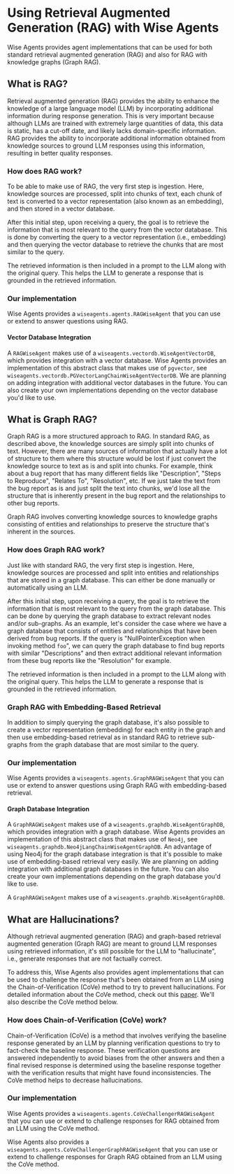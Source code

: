 # Using Retrieval Augmented Generation (RAG) with Wise Agents

Wise Agents provides agent implementations that can be used for both standard retrieval augmented
generation (RAG) and also for RAG with knowledge graphs (Graph RAG).

## What is RAG?

Retrieval augmented generation (RAG) provides the ability to enhance the knowledge of a large language
model (LLM) by incorporating additional information during response generation. This is very important
because although LLMs are trained with extremely large quantities of data, this data is static, has
a cut-off date, and likely lacks domain-specific information. RAG provides the ability to incorporate
additional information obtained from knowledge sources to ground LLM responses using this information,
resulting in better quality responses.

### How does RAG work?

To be able to make use of RAG, the very first step is ingestion. Here, knowledge sources are processed,
split into chunks of text, each chunk of text is converted to a vector representation (also known as
an embedding), and then stored in a vector database.

After this initial step, upon receiving a query, the goal is to retrieve the information that is most
relevant to the query from the vector database. This is done by converting the query to a vector
representation (i.e., embedding) and then querying the vector database to retrieve the chunks that
are most similar to the query.

The retrieved information is then included in a prompt to the LLM along with the original query. This
helps the LLM to generate a response that is grounded in the retrieved information.

### Our implementation

Wise Agents provides a `wiseagents.agents.RAGWiseAgent` that you can use or extend to answer questions
using RAG.

#### Vector Database Integration

A `RAGWiseAgent` makes use of a `wiseagents.vectordb.WiseAgentVectorDB`, which provides integration
with a vector database. Wise Agents provides an implementation of this abstract class that makes use
of `pgvector`, see `wiseagents.vectordb.PGVectorLangChainWiseAgentVectorDB`. We are planning on adding
integration with additional vector databases in the future. You can also create your own implementations
depending on the vector database you'd like to use.

## What is Graph RAG?

Graph RAG is a more structured approach to RAG. In standard RAG, as described above, the knowledge
sources are simply split into chunks of text. However, there are many sources of information that
actually have a lot of structure to them where this structure would be lost if just convert the knowledge
source to text as is and split into chunks. For example, think about a bug report that has many different
fields like "Description", "Steps to Reproduce", "Relates To", "Resolution", etc. If we just take the text
from the bug report as is and just split the text into chunks, we'd lose all the structure that is
inherently present in the bug report and the relationships to other bug reports.

Graph RAG involves converting knowledge sources to knowledge graphs consisting of entities and
relationships to preserve the structure that's inherent in the sources.

### How does Graph RAG work?

Just like with standard RAG, the very first step is ingestion. Here, knowledge sources are processed and
split into entities and relationships that are stored in a graph database. This can either be done manually
or automatically using an LLM.

After this initial step, upon receiving a query, the goal is to retrieve the information that is most
relevant to the query from the graph database. This can be done by querying the graph database to
extract relevant nodes and/or sub-graphs. As an example, let's consider the case where we have a graph
database that consists of entities and relationships that have been derived from bug reports. If the
query is "NullPointerException when invoking method `foo`", we can query the graph database to find
bug reports with similar "Descriptions" and then extract additional relevant information from these bug
reports like the "Resolution" for example.

The retrieved information is then included in a prompt to the LLM along with the original query. This
helps the LLM to generate a response that is grounded in the retrieved information.

### Graph RAG with Embedding-Based Retrieval

In addition to simply querying the graph database, it's also possible to create a vector representation
(embedding) for each entity in the graph and then use embedding-based retrieval as in standard RAG
to retrieve sub-graphs from the graph database that are most similar to the query.

### Our implementation

Wise Agents provides a `wiseagents.agents.GraphRAGWiseAgent` that you can use or extend to answer
questions using Graph RAG with embedding-based retrieval.

#### Graph Database Integration

A `GraphRAGWiseAgent` makes use of a `wiseagents.graphdb.WiseAgentGraphDB`, which provides integration
with a graph database. Wise Agents provides an implementation of this abstract class that makes use
of `Neo4j`, see `wiseagents.graphdb.Neo4jLangChainWiseAgentGraphDB`. An advantage of using Neo4j
for the graph database integration is that it's possible to make use of embedding-based retrieval very
easily. We are planning on adding integration with additional graph databases in the future. You can
also create your own implementations depending on the graph database you'd like to use.

A `GraphRAGWiseAgent` makes use of a `wiseagents.graphdb.WiseAgentGraphDB`. 

## What are Hallucinations?

Although retrieval augmented generation (RAG) and graph-based retrieval augmented generation (Graph RAG)
are meant to ground LLM responses using retrieved information, it's still possible for the LLM
to "hallucinate", i.e., generate responses that are not factually correct.

To address this, Wise Agents also provides agent implementations that can be used to challenge
the response that's been obtained from an LLM using the Chain-of-Verification (CoVe) method to
try to prevent hallucinations. For detailed information about the CoVe method, check out this
[paper](https://arxiv.org/pdf/2309.11495). We'll also describe the CoVe method below.

### How does Chain-of-Verification (CoVe) work?

Chain-of-Verification (CoVe) is a method that involves verifying the baseline response generated by
an LLM by planning verification questions to try to fact-check the baseline response. These verification
questions are answered independently to avoid biases from the other answers and then a final revised
response is determined using the baseline response together with the verification results that might have
found inconsistencies. The CoVe method helps to decrease hallucinations.

### Our implementation

Wise Agents provides a `wiseagents.agents.CoVeChallengerRAGWiseAgent` that you can use or extend to
challenge responses for RAG obtained from an LLM using the CoVe method.

Wise Agents also provides a `wiseagents.agents.CoVeChallengerGraphRAGWiseAgent` that you can use or
extend to challenge responses for Graph RAG obtained from an LLM using the CoVe method.